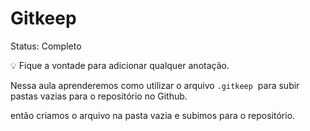 # Gitkeep

Status: Completo

<aside>
💡 Fique a vontade para adicionar qualquer anotação.

</aside>

Nessa aula aprenderemos como utilizar o arquivo `.gitkeep`
 para subir pastas vazias para o repositório no Github.

então criamos o arquivo na pasta vazia e subimos para o repositório.